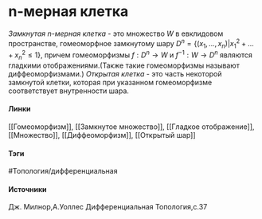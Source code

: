 # n-мерная клетка
*Замкнутая $n$-мерная клетка* - это множество $W$ в евклидовом пространстве, гомеоморфное замкнутому шару $D^{n}=\{(x_{1},\dots,x_{n})|x_{1}^{2}+\dots+x_{n}^{2}\le1\}$, причем гомеоморфизмы $f:D^{n}\rightarrow W$ и $f^{-1}:W\rightarrow D^{n}$ являются гладкими отображениями.(Также такие гомеоморфизмы называют диффеоморфизмами.) 
*Открытая клетка* - это часть некоторой замкнутой клетки, которая при указанном гомеоморфизме соответствует внутренности шара.

#### Линки
 [[Гомеоморфизм]],
 [[Замкнутое множество]],
 [[Гладкое отображение]],
 [[Множество]],
 [[Диффеоморфизм]],
 [[Открытый шар]]
#### Тэги
 #Топология/дифференциальная 
#### Источники
 Дж. Милнор,А.Уоллес Дифференциальная Топология,с.37